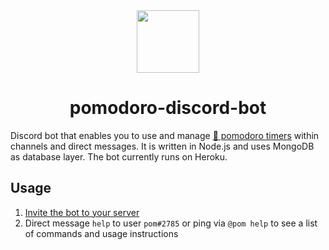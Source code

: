 <div align="center">
   <a href="https://github.com/fspoettel/pomodoro-discord-bot">
     <img src="https://user-images.githubusercontent.com/1682504/77572500-02a2ea80-6ec7-11ea-9f66-1feb637f3b6e.png" width="100" height="100" />
   </a>
  <h1>pomodoro-discord-bot</h1>
</div>

Discord bot that enables you to use and manage [🍅 pomodoro timers](https://en.wikipedia.org/wiki/Pomodoro_Technique) within channels and direct messages. It is written in Node.js and uses MongoDB as database layer. The bot currently runs on Heroku.

## Usage

1. [Invite the bot to your server](https://discordapp.com/oauth2/authorize?client_id=689784623592505372&scope=bot&permissions=51264)
2. Direct message `help` to user `pom#2785` or ping via `@pom help` to see a list of commands and usage instructions
